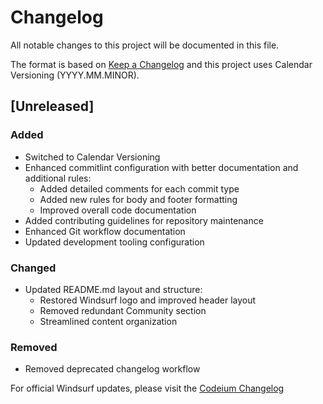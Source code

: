 # Changelog

All notable changes to this project will be documented in this file.

The format is based on [Keep a Changelog](https://keepachangelog.com/en/1.0.0/)
and this project uses Calendar Versioning (YYYY.MM.MINOR).

## [Unreleased]

### Added

- Switched to Calendar Versioning
- Enhanced commitlint configuration with better documentation and additional rules:
  - Added detailed comments for each commit type
  - Added new rules for body and footer formatting
  - Improved overall code documentation
- Added contributing guidelines for repository maintenance
- Enhanced Git workflow documentation
- Updated development tooling configuration

### Changed

- Updated README.md layout and structure:
  - Restored Windsurf logo and improved header layout
  - Removed redundant Community section
  - Streamlined content organization

### Removed

- Removed deprecated changelog workflow

For official Windsurf updates, please visit the [Codeium Changelog](https://codeium.com/changelog)
